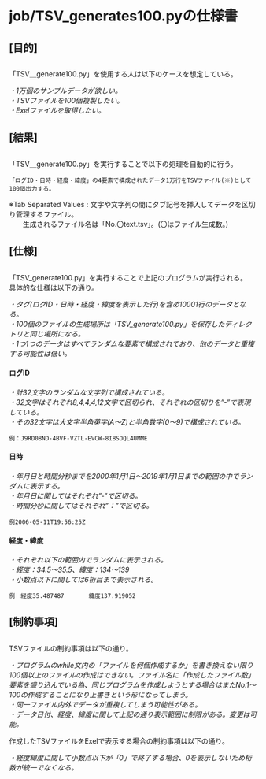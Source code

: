 # job/TSV_generates100.pyの仕様書

## [目的]<h2>
「TSV＿generate100.py」を使用する人は以下のケースを想定している。<br>

*・1万個のサンプルデータが欲しい。<br>
・TSVファイルを100個複製したい。<br>
・Exelファイルを取得したい。<br>*

## [結果]<h2>
「TSV＿generate100.py」を実行することで以下の処理を自動的に行う。<br>

	「ログID・日時・経度・緯度」の4要素で構成されたデータ1万行をTSVファイル(※)として100個出力する。

※Tab Separated Values : 文字や文字列の間にタブ記号を挿入してデータを区切り管理するファイル。<br>
　　生成されるファイル名は「No.〇text.tsv」。(〇はファイル生成数。)<br>

## [仕様]<h2>
「TSV_generate100.py」を実行することで上記のプログラムが実行される。<br>
具体的な仕様は以下の通り。<br>
	
*・タグ(ログID・日時・経度・緯度を表示した行)を含め10001行のデータとなる。<br>
・100個のファイルの生成場所は「TSV_generate100.py」を保存したディレクトリと同じ場所になる。<br>
・1つ1つのデータはすべてランダムな要素で構成されており、他のデータと重複する可能性は低い。*<br>

#### ログID<h4>

*・計32文字のランダムな文字列で構成されている。<br>
・32文字はそれぞれ8,4,4,4,12文字で区切られ、それぞれの区切りを”‐”で表現している。<br>
・その32文字は大文字半角英字(A～Z)と半角数字(0～9)で構成されている。*<br>
	
	例：J9RD08ND-4BVF-VZTL-EVCW-8I8SOQL4UMME

#### 日時<h4>
	
*・年月日と時間分秒までを2000年1月1日～2019年1月1日までの範囲の中でランダムに表示する。<br>
・年月日に関してはそれぞれ”‐”で区切る。<br>
・時間分秒に関してはそれぞれ”：”で区切る。*<br>

	例2006-05-11T19:56:25Z
       
#### 経度・緯度<h4>

*・それぞれ以下の範囲内でランダムに表示される。<br>
・経度：34.5～35.5、緯度：134～139 <br>
・小数点以下に関しては6桁目まで表示される。*<br>

	例　経度35.487487		緯度137.919052

## [制約事項]<h2>
TSVファイルの制約事項は以下の通り。<br>

*・プログラムのwhile文内の「ファイルを何個作成するか」を書き換えない限り100個以上のファイルの作成はできない。ファイル名に「作成したファイル数」要素を盛り込んでいる為、同じプログラムを作成しようとする場合はまたNo.1～100の作成することになり上書きという形になってしまう。<br>
・同一ファイル内外でデータが重複してしまう可能性がある。<br>
・データ日付、経度、緯度に関して上記の通り表示範囲に制限がある。変更は可能。*<br>

作成したTSVファイルをExelで表示する場合の制約事項は以下の通り。<br>

*・経度緯度に関して小数点以下が「0」で終了する場合、0を表示しないため桁数が統一でなくなる。*

